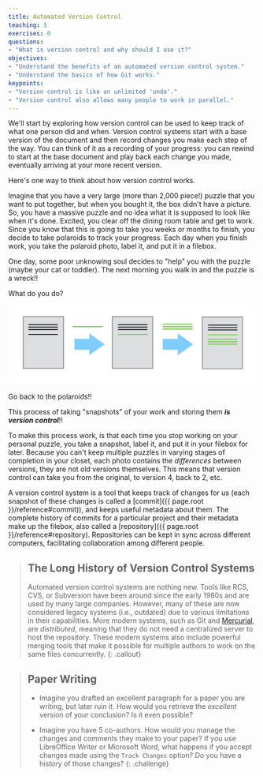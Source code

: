 ```yaml
---
title: Automated Version Control
teaching: 5
exercises: 0
questions:
- "What is version control and why should I use it?"
objectives:
- "Understand the benefits of an automated version control system."
- "Understand the basics of how Git works."
keypoints:
- "Version control is like an unlimited 'undo'."
- "Version control also allows many people to work in parallel."
---
```


We'll start by exploring how version control can be used
to keep track of what one person did and when. Version control 
systems start with a base version of the document and
then record changes you make each step of the way. You can 
think of it as a recording of your progress: you can rewind to start at the base
document and play back each change you made, eventually arriving at your more recent version.

Here's one way to think about how version control works.

Imagine that you have a very large (more than 2,000 piece!) puzzle that you want 
to put together, but when you bought it, the box didn't have a picture.
So, you have a massive puzzle and no idea what it is supposed to look like when it's done. 
Excited, you clear off the dining room table and get to work. Since you know that this is 
going to take you weeks or months to finish, you decide to take polaroids to track your progress. 
Each day when you finish work, you take the polaroid photo, label it, and put it in a filebox.

One day, some poor unknowing soul decides to "help" you with the puzzle 
(maybe your cat or toddler). The next morning you walk in and the puzzle is a wreck!! 

What do you do?

![Changes Are Saved Sequentially](../fig/play-changes.svg)

Go back to the polaroids!!

This process of taking "snapshots" of your work and storing them **_is version control_**!!

To make this process work, is that each time you stop working on your personal puzzle,
you take a snapshot, label it, and put it in your filebox for later. 
Because you can't keep multiple puzzles in varying stages of completion in your closet, 
each photo contains the _differences_ between versions, they are not old versions themselves. 
This means that version control can take you from the original, to version 4, back to 2, etc.

A version control system is a tool that keeps track of changes for us 
(each snapshot of these changes is called a [commit]({{ page.root }}/reference#commit)), 
and keeps useful metadata about them. The complete history of commits for a 
particular project and their metadata make up the filebox, also called a 
[repository]({{ page.root }}/reference#repository). Repositories can be kept in sync
across different computers, facilitating collaboration among different people.

> ## The Long History of Version Control Systems
>
> Automated version control systems are nothing new.
> Tools like RCS, CVS, or Subversion have been around since the early 1980s and are used by many large companies.
> However, many of these are now considered legacy systems (i.e., outdated) due to various limitations in their capabilities.
> More modern systems, such as Git and [Mercurial](https://swcarpentry.github.io/hg-novice/),
> are *distributed*, meaning that they do not need a centralized server to host the repository.
> These modern systems also include powerful merging tools that make it possible for multiple authors to work on
> the same files concurrently.
{: .callout}

> ## Paper Writing
>
> *   Imagine you drafted an excellent paragraph for a paper you are writing, but later ruin it. How would you retrieve
>     the *excellent* version of your conclusion? Is it even possible?
>
> *   Imagine you have 5 co-authors. How would you manage the changes and comments they make to your paper?
>     If you use LibreOffice Writer or Microsoft Word, what happens if you accept changes made using the
>     `Track Changes` option? Do you have a history of those changes?
{: .challenge}
